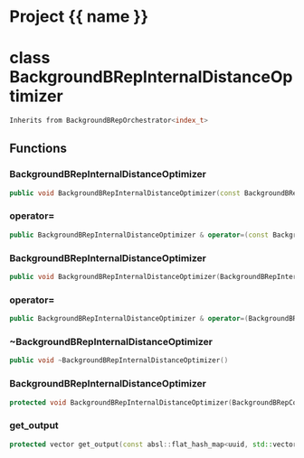 <script setup>
import {useRoute} from 'vitepress'
const {path} = useRoute()
const tokens = path.split('/')
const words = tokens[2].split('-');
for (let i = 0; i < words.length; i++) {
    words[i] = words[i].charAt(0).toUpperCase() + words[i].slice(1);
    words[i] = words[i].replace('geode', 'Geode')
}
const name = words.join('-');
</script>
# Project {{ name }}

# class BackgroundBRepInternalDistanceOptimizer


```cpp
Inherits from BackgroundBRepOrchestrator<index_t>
```



## Functions

### BackgroundBRepInternalDistanceOptimizer

```cpp
public void BackgroundBRepInternalDistanceOptimizer(const BackgroundBRepInternalDistanceOptimizer & )
```


### operator=

```cpp
public BackgroundBRepInternalDistanceOptimizer & operator=(const BackgroundBRepInternalDistanceOptimizer & )
```


### BackgroundBRepInternalDistanceOptimizer

```cpp
public void BackgroundBRepInternalDistanceOptimizer(BackgroundBRepInternalDistanceOptimizer && )
```


### operator=

```cpp
public BackgroundBRepInternalDistanceOptimizer & operator=(BackgroundBRepInternalDistanceOptimizer && )
```


### ~BackgroundBRepInternalDistanceOptimizer

```cpp
public void ~BackgroundBRepInternalDistanceOptimizer()
```


### BackgroundBRepInternalDistanceOptimizer

```cpp
protected void BackgroundBRepInternalDistanceOptimizer(BackgroundBRepConstraintModifier & constraint_modifier, const BackgroundSolidInternalDistanceImprovementSimulator & improvement_simulator)
```


### get_output

```cpp
protected vector get_output(const absl::flat_hash_map<uuid, std::vector<index_t> > & info)
```




